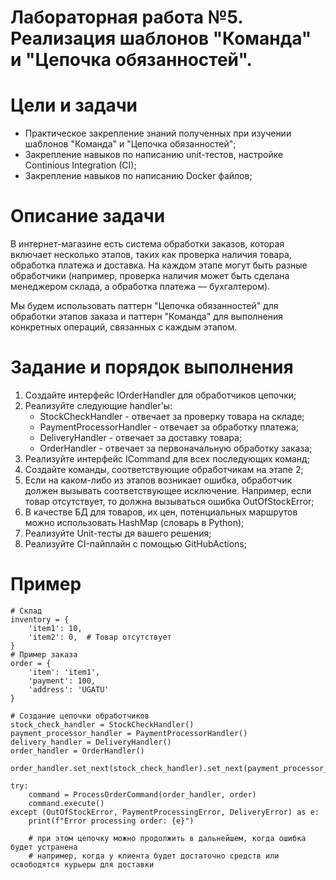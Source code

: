 # Лабораторная работа №5. Реализация шаблонов "Команда" и "Цепочка обязанностей".

# Цели и задачи
  - Практическое закрепление знаний полученных при изучении шаблонов "Команда" и "Цепочка обязанностей";
  - Закрепление навыков по написанию unit-тестов, настройке Continious Integration (CI);
  - Закрепление навыков по написанию Docker файлов;
# Описание задачи
В интернет-магазине есть система обработки заказов, которая включает несколько этапов, таких как проверка наличия товара, обработка платежа и доставка. На каждом этапе могут быть разные обработчики (например, проверка наличия может быть сделана менеджером склада, а обработка платежа — бухгалтером).

Мы будем использовать паттерн "Цепочка обязанностей" для обработки этапов заказа и паттерн "Команда" для выполнения конкретных операций, связанных с каждым этапом.

# Задание и порядок выполнения
1. Создайте интерфейс IOrderHandler для обработчиков цепочки;
2. Реализуйте следующие handler'ы:
   - StockCheckHandler - отвечает за проверку товара на складе;
   - PaymentProcessorHandler - отвечает за обработку платежа;
   - DeliveryHandler - отвечает за доставку товара;
   - OrderHandler - отвечает за первоначальную обработку заказа;
3. Реализуйте интерфейс ICommand для всех последующих команд;
4. Создайте команды, соответствующие обработчикам на этапе 2;
5. Если на каком-либо из этапов возникает ошибка, обработчик должен вызывать соответствующее исключение. Например, если товар отсутствует, то должна вызываться ошибка OutOfStockError;
6. В качестве БД для товаров, их цен, потенциальных маршрутов можно использовать HashMap (словарь в Python);
7. Реализуйте Unit-тесты дя вашего решения;
8. Реализуйте CI-пайплайн с помощью GitHubActions;

# Пример

```
# Склад
inventory = {
    'item1': 10,
    'item2': 0,  # Товар отсутствует
}
# Пример заказа
order = {
    'item': 'item1',
    'payment': 100,
    'address': 'UGATU'
}

# Создание цепочки обработчиков
stock_check_handler = StockCheckHandler()
payment_processor_handler = PaymentProcessorHandler()
delivery_handler = DeliveryHandler()
order_handler = OrderHandler()

order_handler.set_next(stock_check_handler).set_next(payment_processor_handler).set_next(delivery_handler)

try:
    command = ProcessOrderCommand(order_handler, order)
    command.execute()
except (OutOfStockError, PaymentProcessingError, DeliveryError) as e:
    print(f"Error processing order: {e}")

    # при этом цепочку можно продолжить в дальнейшем, когда ошибка будет устранена
    # например, когда у клиента будет достаточно средств или освободятся курьеры для доставки
```

